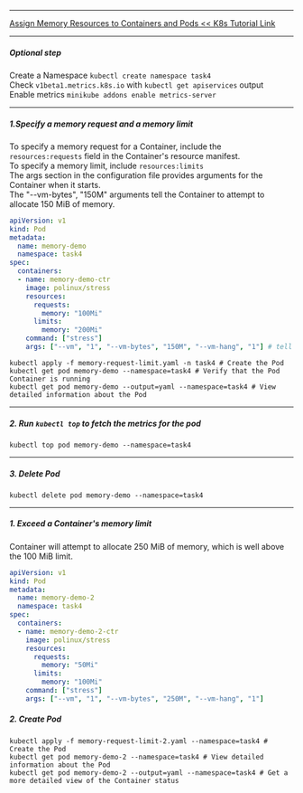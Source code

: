 *********************************************************************
[Assign Memory Resources to Containers and Pods << K8s Tutorial Link](https://kubernetes.io/docs/tasks/configure-pod-container/assign-memory-resource/)
*********************************************************************
##### Optional step
Create a Namespace `kubectl create namespace task4` \
Check `v1beta1.metrics.k8s.io` with `kubectl get apiservices` output \
Enable metrics `minikube addons enable metrics-server`
*********************************************************************
##### 1.Specify a memory request and a memory limit
To specify a memory request for a Container, include the `resources:requests` field in the Container's resource manifest. \
To specify a memory limit, include `resources:limits` \
The args section in the configuration file provides arguments for the Container when it starts. \
The "--vm-bytes", "150M" arguments tell the Container to attempt to allocate 150 MiB of memory.
```yaml
apiVersion: v1
kind: Pod
metadata:
  name: memory-demo
  namespace: task4
spec:
  containers:
  - name: memory-demo-ctr
    image: polinux/stress
    resources:
      requests:
        memory: "100Mi"
      limits:
        memory: "200Mi"
    command: ["stress"]
    args: ["--vm", "1", "--vm-bytes", "150M", "--vm-hang", "1"] # tell the Container to attempt to allocate 150 MiB of RAM
```
```shell
kubectl apply -f memory-request-limit.yaml -n task4 # Create the Pod
kubectl get pod memory-demo --namespace=task4 # Verify that the Pod Container is running
kubectl get pod memory-demo --output=yaml --namespace=task4 # View detailed information about the Pod
```
*********************************************************************
##### 2. Run `kubectl top` to fetch the metrics for the pod
```shell
kubectl top pod memory-demo --namespace=task4
```
*********************************************************************
##### 3. Delete Pod
```shell
kubectl delete pod memory-demo --namespace=task4
```
*********************************************************************

##### 1. Exceed a Container's memory limit 
Container will attempt to allocate 250 MiB of memory, which is well above the 100 MiB limit.

```yaml
apiVersion: v1
kind: Pod
metadata:
  name: memory-demo-2
  namespace: task4
spec:
  containers:
  - name: memory-demo-2-ctr
    image: polinux/stress
    resources:
      requests:
        memory: "50Mi"
      limits:
        memory: "100Mi"
    command: ["stress"]
    args: ["--vm", "1", "--vm-bytes", "250M", "--vm-hang", "1"] 
```
##### 2. Create Pod 
```shell
kubectl apply -f memory-request-limit-2.yaml --namespace=task4 # Create the Pod
kubectl get pod memory-demo-2 --namespace=task4 # View detailed information about the Pod
kubectl get pod memory-demo-2 --output=yaml --namespace=task4 # Get a more detailed view of the Container status

```
